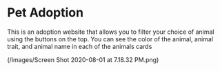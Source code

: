 # Pet Adoption
<p>This is an adoption website that allows you to filter your choice of animal using the buttons on the top. You can see the color of the animal, animal trait, and animal name in each of the animals cards</p>
(/images/Screen Shot 2020-08-01 at 7.18.32 PM.png)
